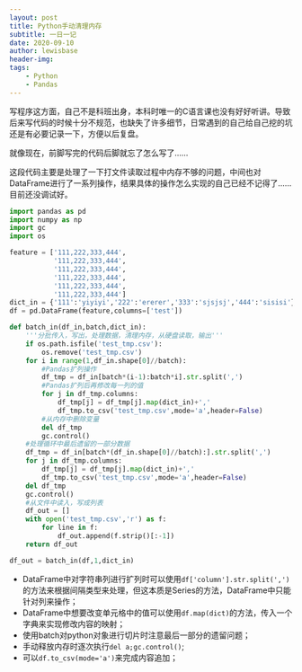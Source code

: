 ```yaml
---
layout: post
title: Python手动清理内存
subtitle: 一日一记
date: 2020-09-10
author: lewisbase
header-img:
tags: 
    - Python
    - Pandas
---
```


写程序这方面，自己不是科班出身，本科时唯一的C语言课也没有好好听讲。导致后来写代码的时候十分不规范，也缺失了许多细节，日常遇到的自己给自己挖的坑还是有必要记录一下，方便以后复盘。

就像现在，前脚写完的代码后脚就忘了怎么写了……

这段代码主要是处理了一下打文件读取过程中内存不够的问题，中间也对DataFrame进行了一系列操作，结果具体的操作怎么实现的自己已经不记得了……目前还没调试好。

```python
import pandas as pd
import numpy as np
import gc
import os

feature = ['111,222,333,444',
           '111,222,333,444',
           '111,222,333,444',
           '111,222,333,444',
           '111,222,333,444',
           '111,222,333,444']
dict_in = {'111':'yiyiyi','222':'ererer','333':'sjsjsj','444':'sisisi'}
df = pd.DataFrame(feature,columns=['test'])

def batch_in(df_in,batch,dict_in):
    '''分批传入，写出，处理数据，清理内存，从硬盘读取，输出'''
    if os.path.isfile('test_tmp.csv'):
        os.remove('test_tmp.csv')
    for i in range(1,df_in.shape[0]//batch):
        #Pandas扩列操作
        df_tmp = df_in[batch*(i-1):batch*i].str.split(',')
        #Pandas扩列后再修改每一列的值
        for j in df_tmp.columns:
            df_tmp[j] = df_tmp[j].map(dict_in)+','
            df_tmp.to_csv('test_tmp.csv',mode='a',header=False)
        #从内存中删除变量
        del df_tmp
        gc.control()
    #处理循环中最后遗留的一部分数据
    df_tmp = df_in[batch*(df_in.shape[0]//batch):].str.split(',')
    for j in df_tmp.columns:
        df_tmp[j] = df_tmp[j].map(dict_in)+','
        df_tmp.to_csv('test_tmp.csv',mode='a',header=False)
    del df_tmp
    gc.control()
    #从文件中读入，写成列表
    df_out = []
    with open('test_tmp.csv','r') as f:
        for line in f:
            df_out.append(f.strip()[:-1])
    return df_out

df_out = batch_in(df,1,dict_in)
```

* DataFrame中对字符串列进行扩列时可以使用`df['column'].str.split(',')`的方法来根据间隔类型来处理，但这本质是Series的方法，DataFrame中只能针对列来操作；
* DataFrame中想要改变单元格中的值可以使用`df.map(dict)`的方法，传入一个字典来实现修改内容的映射；
* 使用batch对python对象进行切片时注意最后一部分的遗留问题；
* 手动释放内存时逐次执行`del a;gc.control()`;
* 可以`df.to_csv(mode='a')`来完成内容追加；